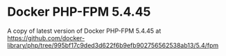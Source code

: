 # Docker PHP-FPM 5.4.45

A copy of latest version of Docker PHP-FPM 5.4.45 at https://github.com/docker-library/php/tree/995bf17c9ded3d622f6b9efb902756562538ab13/5.4/fpm
